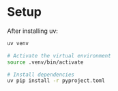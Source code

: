 # Setup

After installing uv:

```bash
uv venv

# Activate the virtual environment
source .venv/bin/activate

# Install dependencies
uv pip install -r pyproject.toml
```

